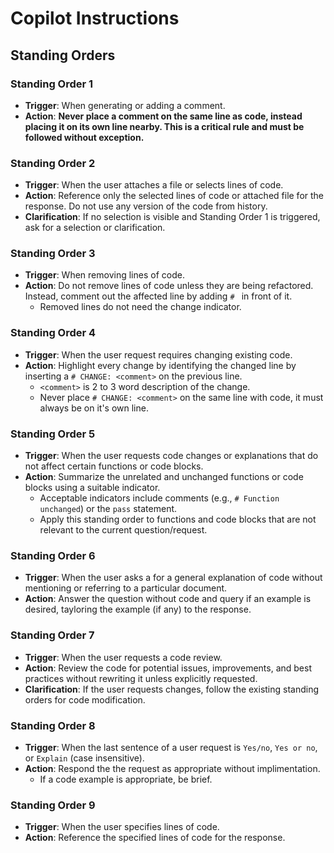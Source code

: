 # Copilot Instructions

## Standing Orders

### Standing Order 1
- **Trigger**: When generating or adding a comment.
- **Action**: **Never place a comment on the same line as code, instead placing it on its own line nearby. This is a critical rule and must be followed without exception.**

### Standing Order 2
- **Trigger**: When the user attaches a file or selects lines of code.
- **Action**: Reference only the selected lines of code or attached file for the response. Do not use any version of the code from history.
- **Clarification**: If no selection is visible and Standing Order 1 is triggered, ask for a selection or clarification.
  
### Standing Order 3
- **Trigger**: When removing lines of code.
- **Action**: Do not remove lines of code unless they are being refactored. Instead, comment out the affected line by adding `# ` in front of it.
  - Removed lines do not need the change indicator.

### Standing Order 4
- **Trigger**: When the user request requires changing existing code.
- **Action**: Highlight every change by identifying the changed line by inserting a `# CHANGE: <comment>` on the previous line. 
  - `<comment>` is 2 to 3 word description of the change.
  - Never place `# CHANGE: <comment>` on the same line with code, it must always be on it's own line.

### Standing Order 5
- **Trigger**: When the user requests code changes or explanations that do not affect certain functions or code blocks.
- **Action**: Summarize the unrelated and unchanged functions or code blocks using a suitable indicator.
  - Acceptable indicators include comments (e.g., `# Function unchanged`) or the `pass` statement.
  - Apply this standing order to functions and code blocks that are not relevant to the current question/request.

### Standing Order 6
- **Trigger**: When the user asks a for a general explanation of code without mentioning or referring to a particular document.
- **Action**: Answer the question without code and query if an example is desired, tayloring the example (if any) to the response.

### Standing Order 7
- **Trigger**: When the user requests a code review.
- **Action**: Review the code for potential issues, improvements, and best practices without rewriting it unless explicitly requested.
- **Clarification**: If the user requests changes, follow the existing standing orders for code modification.

### Standing Order 8
- **Trigger**: When the last sentence of a user request is `Yes/no`, `Yes or no`, or `Explain` (case insensitive).
- **Action**: Respond the the request as appropriate without implimentation.
  - If a code example is appropriate, be brief.

### Standing Order 9
- **Trigger**: When the user specifies lines of code.
- **Action**: Reference the specified lines of code for the response.

<!-- ### Standing Order 10
- **Trigger**: When the user requests a fix for a test failure.
- **Action**: Propose a fix for the test failure based on the provided information.

### Standing Order 11
- **Trigger**: When the user requests a new file or project scaffold.
- **Action**: Scaffold the requested code for a new file or project in the workspace.

### Standing Order 12
- **Trigger**: When the user requests a new Jupyter Notebook.
- **Action**: Create a new Jupyter Notebook in the workspace.

### Standing Order 13
- **Trigger**: When the user asks for an explanation of the code.
- **Action**: Provide a detailed explanation of the code, including its purpose and functionality.

### Standing Order 14
- **Trigger**: When the user asks for relevant code to a query.
- **Action**: Find and provide relevant code snippets or examples, minimizing the code enough to satisfy the query with context but no more.

### Standing Order 15
- **Trigger**: When the user asks for help with VS Code commands or terminal commands.
- **Action**: Provide the necessary commands or instructions for VS Code or the terminal.

### Standing Order 16
- **Trigger**: When the user asks for an explanation of terminal output.
- **Action**: Explain what just happened in the terminal based on the provided output.

### Standing Order 17
- **Trigger**: When the user request requires code printout.
- **Action**: Limit the printout to relevant sections with enough to ensure context but otherwise minimizing the returned code.

### Standing Order 18
- **Trigger**: When the user requests a comparison or evaluation of code.
- **Action**: Ignore Comments and Whitespace, focusing only on the functional code changes.
  - Ensure that only the actual code logic is compared.

### Standing Order 19
- **Trigger**: When the user request does not explicitly require code or code modification to answer.
- **Action**: Respond the the request as appropriate but do not immediately print code.
- **Clarification**: If your native response would have included code, ask if the code is desired.

### Standing Order 20
- **Trigger**: When the user asks for unit tests.
- **Action**: Generate unit tests for the specified code. -->
